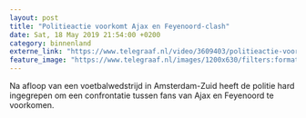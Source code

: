 ```yaml
---
layout: post
title: "Politieactie voorkomt Ajax en Feyenoord-clash"
date: Sat, 18 May 2019 21:54:00 +0200
category: binnenland
externe_link: "https://www.telegraaf.nl/video/3609403/politieactie-voorkomt-ajax-en-feyenoord-clash"
feature_image: "https://www.telegraaf.nl/images/1200x630/filters:format(jpeg):quality(80)/cdn-kiosk-api.telegraaf.nl/00071730-79a7-11e9-a810-0218eaf05005.jpg"
---
```


<p class="intro">Na afloop van een voetbalwedstrijd in Amsterdam-Zuid heeft de politie hard ingegrepen om een confrontatie tussen fans van Ajax en Feyenoord te voorkomen.</p>
